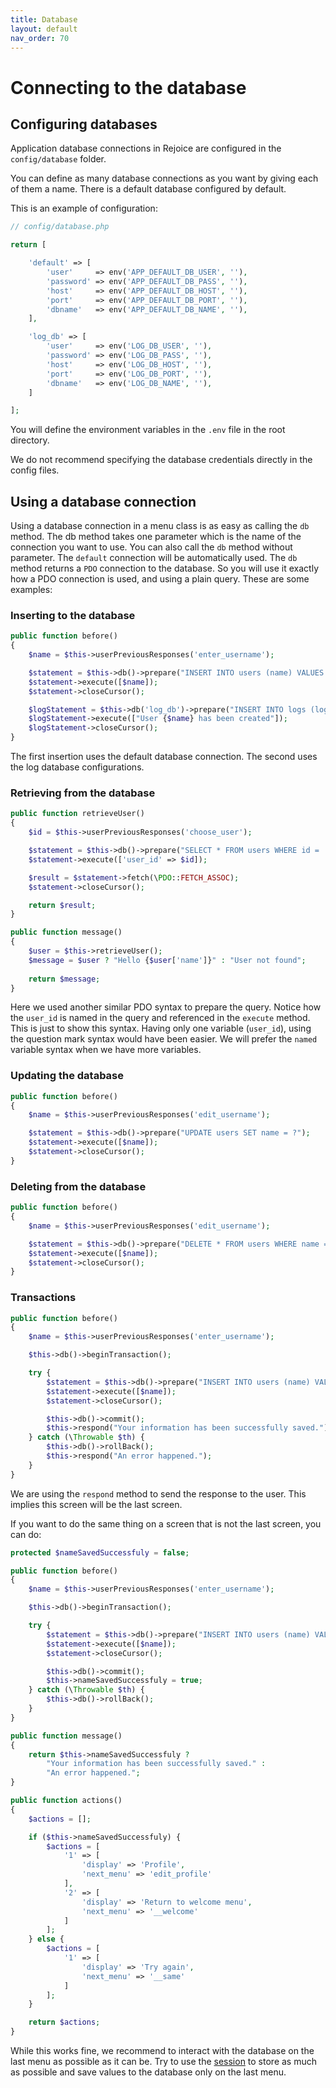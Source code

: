 ```yaml
---
title: Database
layout: default
nav_order: 70
---
```


<h1>Connecting to the database</h1>

## Configuring databases
Application database connections in Rejoice are configured in the `config/database` folder.

You can define as many database connections as you want by giving each of them a name. There is a default database configured by default.

This is an example of configuration:
```php
// config/database.php

return [

    'default' => [
        'user'     => env('APP_DEFAULT_DB_USER', ''),
        'password' => env('APP_DEFAULT_DB_PASS', ''),
        'host'     => env('APP_DEFAULT_DB_HOST', ''),
        'port'     => env('APP_DEFAULT_DB_PORT', ''),
        'dbname'   => env('APP_DEFAULT_DB_NAME', ''),
    ],

    'log_db' => [
        'user'     => env('LOG_DB_USER', ''),
        'password' => env('LOG_DB_PASS', ''),
        'host'     => env('LOG_DB_HOST', ''),
        'port'     => env('LOG_DB_PORT', ''),
        'dbname'   => env('LOG_DB_NAME', ''),
    ]

];
```

You will define the environment variables in the `.env` file in the root directory.

<div class="note note-warning">
We do not recommend specifying the database credentials directly in the config files.
</div>

## Using a database connection
Using a database connection in a menu class is as easy as calling the `db` method.
The db method takes one parameter which is the name of the connection you want to use.
You can also call the `db` method without parameter. The `default` connection will be automatically used.
The `db` method returns a `PDO` connection to the database. So you will use it exactly how a PDO connection is used, and using a plain query.
These are some examples:

### Inserting to the database

```php
public function before()
{
    $name = $this->userPreviousResponses('enter_username');

    $statement = $this->db()->prepare("INSERT INTO users (name) VALUES (?)");
    $statement->execute([$name]);
    $statement->closeCursor();

    $logStatement = $this->db('log_db')->prepare("INSERT INTO logs (log_text) VALUES (?)");
    $logStatement->execute(["User {$name} has been created"]);
    $logStatement->closeCursor();
}
```

The first insertion uses the default database connection. The second uses the log database configurations.

### Retrieving from the database

```php
public function retrieveUser()
{
    $id = $this->userPreviousResponses('choose_user');

    $statement = $this->db()->prepare("SELECT * FROM users WHERE id = :user_id");
    $statement->execute(['user_id' => $id]);

    $result = $statement->fetch(\PDO::FETCH_ASSOC);
    $statement->closeCursor();

    return $result;
}

public function message()
{
    $user = $this->retrieveUser();
    $message = $user ? "Hello {$user['name']}" : "User not found"; 
    
    return $message;
}
```
Here we used another similar PDO syntax to prepare the query. Notice how the `user_id` is named in the query and referenced in the `execute` method. This is just to show this syntax. Having only one variable (`user_id`), using the question mark syntax would have been easier. We will prefer the `named` variable syntax when we have more variables.

### Updating the database

```php
public function before()
{
    $name = $this->userPreviousResponses('edit_username');

    $statement = $this->db()->prepare("UPDATE users SET name = ?");
    $statement->execute([$name]);
    $statement->closeCursor();
}
```
### Deleting from the database

```php
public function before()
{
    $name = $this->userPreviousResponses('edit_username');

    $statement = $this->db()->prepare("DELETE * FROM users WHERE name = ?");
    $statement->execute([$name]);
    $statement->closeCursor();
}
```

### Transactions

```php
public function before()
{
    $name = $this->userPreviousResponses('enter_username');

    $this->db()->beginTransaction();

    try {
        $statement = $this->db()->prepare("INSERT INTO users (name) VALUES (?)");
        $statement->execute([$name]);
        $statement->closeCursor();

        $this->db()->commit();
        $this->respond("Your information has been successfully saved.");
    } catch (\Throwable $th) {
        $this->db()->rollBack();       
        $this->respond("An error happened.");
    }
}
```

We are using the `respond` method to send the response to the user. This implies this screen will be the last screen.

If you want to do the same thing on a screen that is not the last screen, you can do:
```php
protected $nameSavedSuccessfuly = false;

public function before()
{
    $name = $this->userPreviousResponses('enter_username');

    $this->db()->beginTransaction();

    try {
        $statement = $this->db()->prepare("INSERT INTO users (name) VALUES (?)");
        $statement->execute([$name]);
        $statement->closeCursor();

        $this->db()->commit();
        $this->nameSavedSuccessfuly = true;
    } catch (\Throwable $th) {
        $this->db()->rollBack();       
    }
}

public function message()
{
    return $this->nameSavedSuccessfuly ? 
        "Your information has been successfully saved." :
        "An error happened.";
}

public function actions()
{
    $actions = [];

    if ($this->nameSavedSuccessfuly) {
        $actions = [
            '1' => [
                'display' => 'Profile',
                'next_menu' => 'edit_profile'
            ],
            '2' => [
                'display' => 'Return to welcome menu',
                'next_menu' => '__welcome'
            ]
        ];
    } else {
        $actions = [
            '1' => [
                'display' => 'Try again',
                'next_menu' => '__same'
            ]
        ];
    }

    return $actions;
}
```

<div class="note note-warning">
While this works fine, we recommend to interact with the database on the last menu as possible as it can be. Try to use the <a href="session.html">session</a> to store as much as possible and save values to the database only on the last menu.
</div>